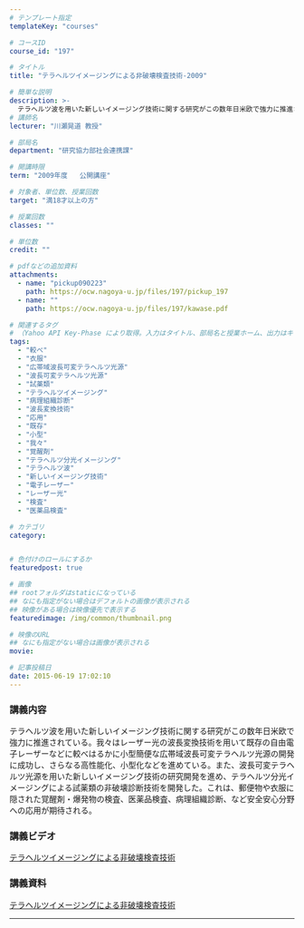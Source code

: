 ```yaml
---
# テンプレート指定
templateKey: "courses"

# コースID
course_id: "197"

# タイトル
title: "テラヘルツイメージングによる非破壊検査技術-2009"

# 簡単な説明
description: >-
  テラヘルツ波を用いた新しいイメージング技術に関する研究がこの数年日米欧で強力に推進されている。我々はレーザー光の波長変換技術を用いて既存の自由電子レーザーなどに較べはるかに小型簡便な広帯域波長可変テラヘルツ光源の開発に成功し、さらなる高性能化、小型化などを進めている。また、波長可変テラヘルツ光源を用いた新しいイメージング技術の研究開発を進め、テラヘルツ分光イメージングによる試薬類の非破壊診断技術を ....
# 講師名
lecturer: "川瀬晃道 教授"

# 部局名
department: "研究協力部社会連携課"

# 開講時限
term: "2009年度	公開講座"

# 対象者、単位数、授業回数
target: "満18才以上の方"

# 授業回数
classes: ""

# 単位数
credit: ""

# pdfなどの追加資料
attachments:
  - name: "pickup090223" 
    path: https://ocw.nagoya-u.jp/files/197/pickup_197
  - name: "" 
    path: https://ocw.nagoya-u.jp/files/197/kawase.pdf

# 関連するタグ
# （Yahoo API Key-Phase により取得。入力はタイトル、部局名と授業ホーム、出力はキーフレーズ（tags））
tags:
  - "較べ"
  - "衣服"
  - "広帯域波長可変テラヘルツ光源"
  - "波長可変テラヘルツ光源"
  - "試薬類"
  - "テラヘルツイメージング"
  - "病理組織診断"
  - "波長変換技術"
  - "応用"
  - "既存"
  - "小型"
  - "我々"
  - "覚醒剤"
  - "テラヘルツ分光イメージング"
  - "テラヘルツ波"
  - "新しいイメージング技術"
  - "電子レーザー"
  - "レーザー光"
  - "検査"
  - "医薬品検査"

# カテゴリ
category:


# 色付けのロールにするか
featuredpost: true

# 画像
## rootフォルダはstaticになっている
## なにも指定がない場合はデフォルトの画像が表示される
## 映像がある場合は映像優先で表示する
featuredimage: /img/common/thumbnail.png

# 映像のURL
## なにも指定がない場合は画像が表示される
movie: 

# 記事投稿日
date: 2015-06-19 17:02:10
---
```


### 講義内容

テラヘルツ波を用いた新しいイメージング技術に関する研究がこの数年日米欧で強力に推進されている。我々はレーザー光の波長変換技術を用いて既存の自由電子レーザーなどに較べはるかに小型簡便な広帯域波長可変テラヘルツ光源の開発に成功し、さらなる高性能化、小型化などを進めている。また、波長可変テラヘルツ光源を用いた新しいイメージング技術の研究開発を進め、テラヘルツ分光イメージングによる試薬類の非破壊診断技術を開発した。これは、郵便物や衣服に隠された覚醒剤・爆発物の検査、医薬品検査、病理組織診断、など安全安心分野への応用が期待される。














### 講義ビデオ

<a href="https://nuvideo.media.nagoya-u.ac.jp/embed/eabd8c92402a4becd11d8d258470f6bf3f3f6887" target="blank">テラヘルツイメージングによる非破壊検査技術</a>

### 講義資料

[テラヘルツイメージングによる非破壊検査技術](https://ocw.nagoya-u.jp/files/197/kawase.pdf) 









-----